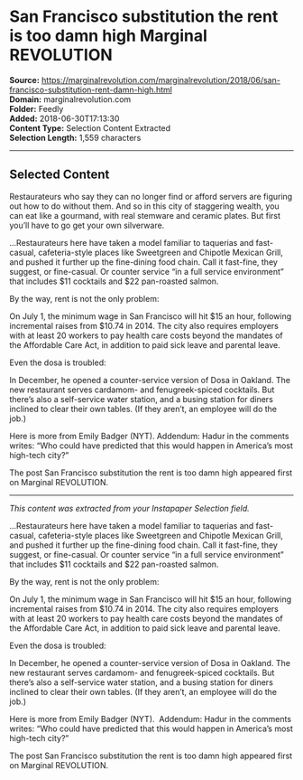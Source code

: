 # San Francisco substitution the rent is too damn high Marginal REVOLUTION

**Source:** https://marginalrevolution.com/marginalrevolution/2018/06/san-francisco-substitution-rent-damn-high.html  
**Domain:** marginalrevolution.com  
**Folder:** Feedly  
**Added:** 2018-06-30T17:13:30  
**Content Type:** Selection Content Extracted  
**Selection Length:** 1,559 characters  


---

## Selected Content

Restaurateurs who say they can no longer find or afford servers are figuring out how to do without them. And so in this city of staggering wealth, you can eat like a gourmand, with real stemware and ceramic plates. But first you’ll have to go get your own silverware.

…Restaurateurs here have taken a model familiar to taquerias and fast-casual, cafeteria-style places like Sweetgreen and Chipotle Mexican Grill, and pushed it further up the fine-dining food chain. Call it fast-fine, they suggest, or fine-casual. Or counter service “in a full service environment” that includes $11 cocktails and $22 pan-roasted salmon.

By the way, rent is not the only problem:

On July 1, the minimum wage in San Francisco will hit $15 an hour, following incremental raises from $10.74 in 2014. The city also requires employers with at least 20 workers to pay health care costs beyond the mandates of the Affordable Care Act, in addition to paid sick leave and parental leave.

Even the dosa is troubled:

In December, he opened a counter-service version of Dosa in Oakland. The new restaurant serves cardamom- and fenugreek-spiced cocktails. But there’s also a self-service water station, and a busing station for diners inclined to clear their own tables. (If they aren’t, an employee will do the job.)

Here is more from Emily Badger (NYT). Addendum: Hadur in the comments writes: “Who could have predicted that this would happen in America’s most high-tech city?”

The post San Francisco substitution the rent is too damn high appeared first on Marginal REVOLUTION.

---

*This content was extracted from your Instapaper Selection field.*

…Restaurateurs here have taken a model familiar to taquerias and fast-casual, cafeteria-style places like Sweetgreen and Chipotle Mexican Grill, and pushed it further up the fine-dining food chain. Call it fast-fine, they suggest, or fine-casual. Or counter service “in a full service environment” that includes $11 cocktails and $22 pan-roasted salmon.

By the way, rent is not the only problem:

On July 1, the minimum wage in San Francisco will hit $15 an hour, following incremental raises from $10.74 in 2014. The city also requires employers with at least 20 workers to pay health care costs beyond the mandates of the Affordable Care Act, in addition to paid sick leave and parental leave.

Even the dosa is troubled:

In December, he opened a counter-service version of Dosa in Oakland. The new restaurant serves cardamom- and fenugreek-spiced cocktails. But there’s also a self-service water station, and a busing station for diners inclined to clear their own tables. (If they aren’t, an employee will do the job.)

Here is more from Emily Badger (NYT).  Addendum: Hadur in the comments writes: “Who could have predicted that this would happen in America’s most high-tech city?”

The post San Francisco substitution the rent is too damn high appeared first on Marginal REVOLUTION.
